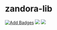 # zandora-lib
 <!-- [START BADGES] -->
 [![Add Badges](https://github.com/darkwon/zandora-lib/actions/workflows/add-badges.yml/badge.svg)](https://github.com/darkwon/zandora-lib/actions/workflows/add-badges.yml)
 <img src="https://img.shields.io/badge/dynamic/json?style=for-the-badge&color=blue&label=Version&query=version&url=https%3A%2F%2Fraw.githubusercontent.com%2Fdarkwon%2Fzandora-lib%2Fmain%2Fmodule.json" />
 <img src="https://img.shields.io/badge/dynamic/json?style=for-the-badge&color=red&label=FoundryVTT-Version&query=compatibleiCoreVersion&url=https%3A%2F%2Fraw.githubusercontent.com%2Fdarkwon%2Fzandora-lib%2Fmain%2Fmodule.json" />
<!-- [END BADGES] -->
